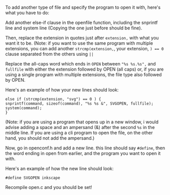 To add another type of file and specify the program to open it with, here's what you have to do:

Add another else-if clause in the openfile function, including the snprintf line and system line (Copying the one just before should be fine). 

Then, replace the extension in quotes just after `extension,` with what you want it to be. (Note: if you want to use the same program with multiple extensions, you can add another `strcmp(extension,`, your extension, `) == 0` clause separated from the others using `||`

Replace the all-caps word which ends in `OPEN` between `"%s %s.%s",` and `fullfile` with either the extension followed by OPEN (all caps) or, if you are using a single program with multiple extensions, the file type also followed by OPEN. 

Here's an example of how your new lines should look:
```
else if (strcmp(extension, "svg") == 0 ) {
snprintf(command, sizeof(command), "%s %s &", SVGOPEN, fullfile);
system(command);	
}
```
(Note: if you are using a program that opens up in a new window, i would advise adding a space and an ampersand (&) after the second `%s` in the middle line. If you are using a cli program to open the file, on the other hand, you should not add the ampersand.) 

Now, go in openconf.h and add a new line. this line should say `#define`, then the word ending in open from earlier, and the program you want to open it with.

Here's an example of how the new line should look:
```
#define SVGOPEN inkscape
```
Recompile open.c and you should be set!
